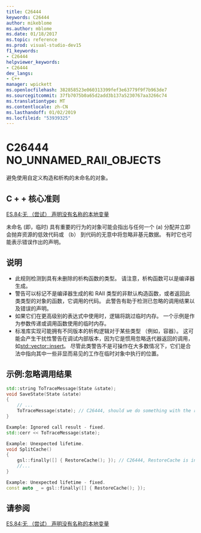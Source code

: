 ```yaml
---
title: C26444
keywords: C26444
author: mikeblome
ms.author: mblome
ms.date: 01/18/2017
ms.topic: reference
ms.prod: visual-studio-dev15
f1_keywords:
- C26444
helpviewer_keywords:
- C26444
dev_langs:
- C++
manager: wpickett
ms.openlocfilehash: 382858523e060313399fef3e63779f9f7b963de7
ms.sourcegitcommit: 37fb7075b0a65d2add3b137a5230767aa3266c74
ms.translationtype: MT
ms.contentlocale: zh-CN
ms.lasthandoff: 01/02/2019
ms.locfileid: "53939325"
---
```

# <a name="c26444-nounnamedraiiobjects"></a>C26444 NO_UNNAMED_RAII_OBJECTS

避免使用自定义构造和析构的未命名的对象。

## <a name="c-core-guidelines"></a>C + + 核心准则

[ES.84:无 （尝试） 声明没有名称的本地变量](https://github.com/isocpp/CppCoreGuidelines/blob/master/CppCoreGuidelines.md)

未命名 (即，临时) 具有重要的行为的对象可能会指出与任何一个 (a) 分配并立即会抛弃资源的低效代码或 （b） 到代码的无意中将忽略非基元数据。 有时它也可能表示错误作出的声明。

## <a name="notes"></a>说明

- 此规则检测到具有未删除的析构函数的类型。 请注意，析构函数可以是编译器生成。
- 警告可以标记不是编译器生成的和 RAII 类型的非默认构造函数，或者返回此类类型的对象的函数，它调用的代码。 此警告有助于检测已忽略的调用结果以及错误的声明。
- 如果它们在更高级别的表达式中使用时，逻辑将跳过临时内存。 一个示例是作为参数传递或调用函数使用的临时内存。
- 标准库实现可能拥有不同版本的析构逻辑对于某些类型 （例如，容器）。 这可能会产生干扰性警告在调试内部版本，因为它是惯用忽略迭代器返回的调用，如[std::vector::insert](/cpp/standard-library/vector-class#insert)。 尽管此类警告不是可操作在大多数情况下，它们是合法中指向其中一些非显而易见的工作在临时对象中执行的位置。

## <a name="example-ignored-call-result"></a>示例:忽略调用结果

```cpp
std::string ToTraceMessage(State &state);
void SaveState(State &state)
{
    // ...
    ToTraceMessage(state); // C26444, should we do something with the result of this call?
}

Example: Ignored call result - fixed.
std::cerr << ToTraceMessage(state);

Example: Unexpected lifetime.
void SplitCache()
{
    gsl::finally([] { RestoreCache(); }); // C26444, RestoreCache is invoked immediately!
    //...
}

Example: Unexpected lifetime - fixed.
const auto _ = gsl::finally([] { RestoreCache(); });
```

## <a name="see-also"></a>请参阅

[ES.84:无 （尝试） 声明没有名称的本地变量](https://github.com/isocpp/CppCoreGuidelines/blob/master/CppCoreGuidelines.md)
